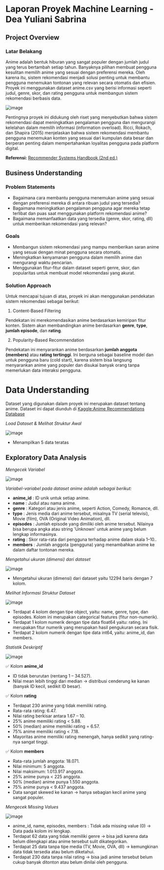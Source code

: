 # Laporan Proyek Machine Learning - Dea Yuliani Sabrina

## Project Overview

### **Latar Belakang**

Anime adalah bentuk hiburan yang sangat populer dengan jumlah judul yang terus bertambah setiap tahun. Banyaknya pilihan membuat pengguna kesulitan memilih anime yang sesuai dengan preferensi mereka. Oleh karena itu, sistem rekomendasi menjadi solusi penting untuk membantu pengguna menemukan tontonan yang relevan secara otomatis dan efisien. Proyek ini menggunakan dataset anime.csv yang berisi informasi seperti judul, genre, skor, dan rating pengguna untuk membangun sistem rekomendasi berbasis data.

![image](https://github.com/user-attachments/assets/911a88a9-367f-4ec0-b4b4-364a858fb80b)


Pentingnya proyek ini didukung oleh riset yang menyebutkan bahwa sistem rekomendasi dapat meningkatkan pengalaman pengguna dan mengurangi kelelahan dalam memilih informasi (information overload). Ricci, Rokach, dan Shapira (2015) menjelaskan bahwa sistem rekomendasi membantu pengguna menemukan konten yang sesuai dari kumpulan data besar dan berperan penting dalam mempertahankan loyalitas pengguna pada platform digital.

**Referensi:** [Recommender Systems Handbook (2nd ed.)](https://doi.org/10.1007/978-1-4899-7637-6)

## Business Understanding

### **Problem Statements**

- Bagaimana cara membantu pengguna menemukan anime yang sesuai dengan preferensi mereka di antara ribuan judul yang tersedia?
- Bagaimana meningkatkan pengalaman pengguna agar mereka tetap terlibat dan puas saat menggunakan platform rekomendasi anime?
- Bagaimana memanfaatkan data yang tersedia (genre, skor, rating, dll) untuk memberikan rekomendasi yang relevan?

### **Goals**

- Membangun sistem rekomendasi yang mampu memberikan saran anime yang sesuai dengan minat pengguna secara otomatis.
- Meningkatkan kenyamanan pengguna dalam memilih anime dan mengurangi waktu pencarian.
- Menggunakan fitur-fitur dalam dataset seperti genre, skor, dan popularitas untuk membuat model rekomendasi yang akurat.

### **Solution Approach**

Untuk mencapai tujuan di atas, proyek ini akan menggunakan pendekatan sistem rekomendasi sebagai berikut:

1. Content-Based Filtering

Pendekatan ini merekomendasikan anime berdasarkan kemiripan fitur konten. Sistem akan membandingkan anime berdasarkan **genre**, **type**, **jumlah episode**, dan **rating**. 

2. Popularity-Based Recommendation

Pendekatan ini menyarankan anime berdasarkan **jumlah anggota (members)** atau **rating tertinggi**. Ini berguna sebagai baseline model dan untuk pengguna baru (cold start), karena sistem bisa langsung menyarankan anime yang populer dan disukai banyak orang tanpa memerlukan data interaksi pengguna.

# Data Understanding

Dataset yang digunakan dalam proyek ini merupakan dataset tentang anime. Dataset ini dapat diunduh di [Kaggle:Anime Recommendations Database](https://www.kaggle.com/datasets/CooperUnion/anime-recommendations-database?select=anime.csv)

*Load Dataset & Melihat Struktur Awal*

![image](https://github.com/user-attachments/assets/46af3920-07cf-4a8c-a3a1-00d5da8db3e0)

- Menampilkan 5 data teratas

## Exploratory Data Analysis

*Mengecek Variabel*

![image](https://github.com/user-attachments/assets/7c763fb1-7ca7-4c9b-a228-f90bcc105929)

*Variabel-variabel pada dataset anime adalah sebagai berikut:*
- **anime_id** : ID unik untuk setiap anime.
- **name** : 	Judul atau nama anime.
- **genre** : Kategori atau jenis anime, seperti Action, Comedy, Romance, dll.
- **type** : Jenis media dari anime tersebut, misalnya TV (serial televisi), Movie (film), OVA (Original Video Animation), dll.
- **episodes** : Jumlah episode yang dimiliki oleh anime tersebut. Nilainya bisa berupa angka atau string 'Unknown' untuk anime yang belum lengkap informasinya.
- **rating** : 	Skor rata-rata dari pengguna terhadap anime dalam skala 1–10..
- **members** : Jumlah anggota (pengguna) yang menambahkan anime ke dalam daftar tontonan mereka.

*Mengetahui ukuran (dimensi) dari dataset*

![image](https://github.com/user-attachments/assets/2a074d2c-8dc1-4ca7-8938-1ffff377ae0f)

- Mengetahui ukuran (dimensi) dari dataset yaitu 12294 baris dengan 7 kolom.

*Melihat Informasi Struktur Dataset*

![image](https://github.com/user-attachments/assets/f6440cec-deb6-4aa6-88fc-d81e391cb15b)

- Terdapat 4 kolom dengan tipe object, yaitu: name, genre, type, dan episodes. Kolom ini merupakan categorical features (fitur non-numerik).
- Terdapat 1 kolom numerik dengan tipe data float64 yaitu: rating. Ini merupakan fitur numerik yang merupakan hasil pengukuran secara fisik.
- Terdapat 2 kolom numerik dengan tipe data int64, yaitu: anime_id, dan members.

*Statistik Deskriptif*

![image](https://github.com/user-attachments/assets/ccb5ba23-2acd-4e01-884a-dc2f0cf23930)

✅ Kolom **anime_id**
- ID tidak berurutan (rentang 1 – 34.527).
- Nilai mean lebih tinggi dari median → distribusi cenderung ke kanan (banyak ID kecil, sedikit ID besar).

✅ Kolom **rating**
- Terdapat 230 anime yang tidak memiliki rating.
- Rata-rata rating: 6.47.
- Nilai rating berkisar antara 1.67 – 10.
- 25% anime memiliki rating < 5.88.
- 50% (median) anime memiliki rating = 6.57.
- 75% anime memiliki rating < 7.18.
- Mayoritas anime memiliki rating menengah, hanya sedikit yang rating-nya sangat tinggi.

✅ Kolom **members**
- Rata-rata jumlah anggota: 18.071.
- Nilai minimum: 5 anggota.
- Nilai maksimum: 1.013.917 anggota.
- 25% anime punya < 225 anggota.
- 50% (median) anime punya 1.550 anggota.
- 75% anime punya < 9.437 anggota.
- Data sangat skewed ke kanan → hanya sebagian kecil anime yang sangat populer.

*Mengecek Missing Values*

![image](https://github.com/user-attachments/assets/943ae41f-8f13-455c-83f6-3716675bd176)

- anime_id, name, episodes, members : Tidak ada missing value (0) → Data pada kolom ini lengkap.
- Terdapat 62 data yang tidak memiliki genre → bisa jadi karena data belum dilengkapi atau anime tersebut sulit dikategorikan.
- Terdapat 25 data tanpa tipe media (TV, Movie, OVA, dll) → kemungkinan data tidak tersedia atau belum diketahui.
- Terdapat 230 data tanpa nilai rating → bisa jadi anime tersebut belum cukup banyak ditonton atau belum dinilai oleh pengguna.














